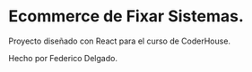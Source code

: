 # Ecommerce de Fixar Sistemas. 

Proyecto diseñado con React para el curso de CoderHouse.

Hecho por Federico Delgado.
